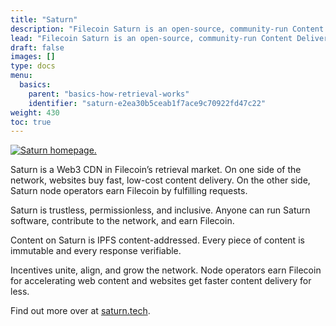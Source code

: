 ```yaml
---
title: "Saturn"
description: "Filecoin Saturn is an open-source, community-run Content Delivery Network (CDN) built on Filecoin."
lead: "Filecoin Saturn is an open-source, community-run Content Delivery Network (CDN) built on Filecoin."
draft: false
images: []
type: docs
menu:
  basics:
    parent: "basics-how-retrieval-works"
    identifier: "saturn-e2ea30b5ceab1f7ace9c70922fd47c22"
weight: 430
toc: true
---
```


[![Saturn homepage.](saturn-homepage.png)](https://saturn.tech)

Saturn is a Web3 CDN in Filecoin’s retrieval market. On one side of the network, websites buy fast, low-cost content delivery. On the other side, Saturn node operators earn Filecoin by fulfilling requests.

Saturn is trustless, permissionless, and inclusive. Anyone can run Saturn software, contribute to the network, and earn Filecoin.

Content on Saturn is IPFS content-addressed. Every piece of content is immutable and every response verifiable.

Incentives unite, align, and grow the network. Node operators earn Filecoin for accelerating web content and websites get faster content delivery for less.

Find out more over at [saturn.tech](https://saturn.tech).
<!--REVIEWED!-->